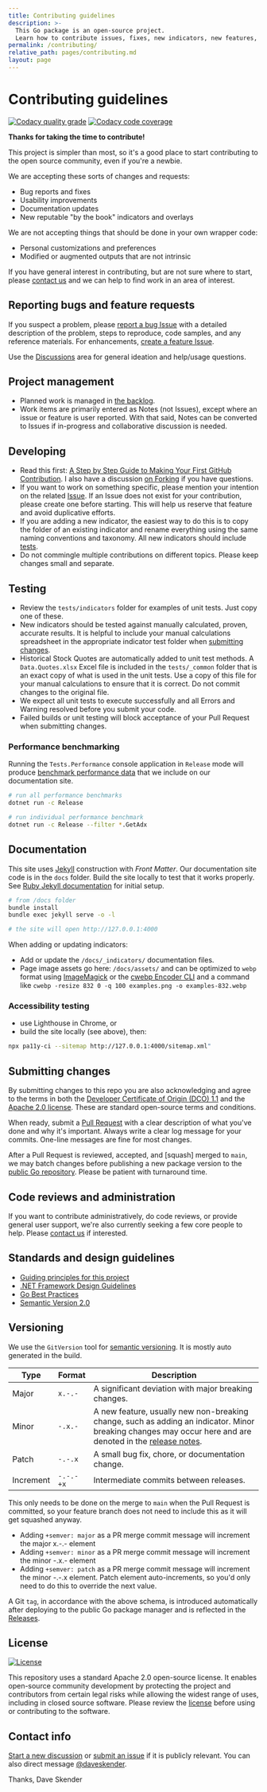 ```yaml
---
title: Contributing guidelines
description: >-
  This Go package is an open-source project.
  Learn how to contribute issues, fixes, new indicators, new features, or to our discussions.
permalink: /contributing/
relative_path: pages/contributing.md
layout: page
---
```


# Contributing guidelines

[![Codacy quality grade](https://app.codacy.com/project/badge/Grade/22f72bc945ce4fa3ac07f25edf7b91bd)](https://app.codacy.com/gh/facioquo/stock-indicators-go/dashboard)
[![Codacy code coverage](https://app.codacy.com/project/badge/Coverage/22f72bc945ce4fa3ac07f25edf7b91bd)](https://app.codacy.com/gh/facioquo/stock-indicators-go/dashboard)

**Thanks for taking the time to contribute!**

This project is simpler than most, so it's a good place to start contributing to the open source community, even if you're a newbie.

We are accepting these sorts of changes and requests:

- Bug reports and fixes
- Usability improvements
- Documentation updates
- New reputable "by the book" indicators and overlays

We are not accepting things that should be done in your own wrapper code:

- Personal customizations and preferences
- Modified or augmented outputs that are not intrinsic

If you have general interest in contributing, but are not sure where to start, please [contact us](#contact-info) and we can help to find work in an area of interest.

## Reporting bugs and feature requests

If you suspect a problem, please [report a bug Issue](https://github.com/facioquo/stock-indicators-go/issues/new?labels=bug&template=bug_report.md) with a detailed description of the problem, steps to reproduce, code samples, and any reference materials.  For enhancements, [create a feature Issue](https://github.com/facioquo/stock-indicators-go/issues/new?labels=enhancement&template=feature_request.md).

Use the [Discussions](https://github.com/DaveSkender/Stock.Indicators/discussions) area for general ideation and help/usage questions.

## Project management

- Planned work is managed in [the backlog](https://github.com/users/DaveSkender/projects/1).
- Work items are primarily entered as Notes (not Issues), except where an issue or feature is user reported.  With that said, Notes can be converted to Issues if in-progress and collaborative discussion is needed.

## Developing

- Read this first: [A Step by Step Guide to Making Your First GitHub Contribution](https://codeburst.io/a-step-by-step-guide-to-making-your-first-github-contribution-5302260a2940).  I also have a discussion [on Forking](https://github.com/facioquo/stock-indicators-go/discussions/503) if you have questions.
- If you want to work on something specific, please mention your intention on the related [Issue](https://github.com/facioquo/stock-indicators-go/issues).  If an Issue does not exist for your contribution, please create one before starting.  This will help us reserve that feature and avoid duplicative efforts.
- If you are adding a new indicator, the easiest way to do this is to copy the folder of an existing indicator and rename everything using the same naming conventions and taxonomy.  All new indicators should include [tests](#testing).
- Do not commingle multiple contributions on different topics.  Please keep changes small and separate.

## Testing

- Review the `tests/indicators` folder for examples of unit tests.  Just copy one of these.
- New indicators should be tested against manually calculated, proven, accurate results.  It is helpful to include your manual calculations spreadsheet in the appropriate indicator test folder when [submitting changes](#submitting-changes).
- Historical Stock Quotes are automatically added to unit test methods.  A `Data.Quotes.xlsx` Excel file is included in the `tests/_common` folder that is an exact copy of what is used in the unit tests.  Use a copy of this file for your manual calculations to ensure that it is correct.  Do not commit changes to the original file.
- We expect all unit tests to execute successfully and all Errors and Warning resolved before you submit your code.
- Failed builds or unit testing will block acceptance of your Pull Request when submitting changes.

### Performance benchmarking

Running the `Tests.Performance` console application in `Release` mode will produce [benchmark performance data](https://go.stockindicators.dev/performance/) that we include on our documentation site.

```bash
# run all performance benchmarks
dotnet run -c Release

# run individual performance benchmark
dotnet run -c Release --filter *.GetAdx
```

## Documentation

This site uses [Jekyll](https://jekyllrb.com) construction with _Front Matter_.
Our documentation site code is in the `docs` folder.
Build the site locally to test that it works properly.
See [Ruby Jekyll documentation](https://jekyllrb.com/docs) for initial setup.

```bash
# from /docs folder
bundle install
bundle exec jekyll serve -o -l

# the site will open http://127.0.0.1:4000
```

When adding or updating indicators:

- Add or update the `/docs/_indicators/` documentation files.
- Page image assets go here: `/docs/assets/` and can be optimized to `webp` format using [ImageMagick](https://imagemagick.org) or the [cwebp Encoder CLI](https://developers.google.com/speed/webp/docs/cwebp) and a command like `cwebp -resize 832 0 -q 100 examples.png -o examples-832.webp`

### Accessibility testing

- use Lighthouse in Chrome, or
- build the site locally (see above), then:

```bash
npx pa11y-ci --sitemap http://127.0.0.1:4000/sitemap.xml"
```

## Submitting changes

By submitting changes to this repo you are also acknowledging and agree to the terms in both the [Developer Certificate of Origin (DCO) 1.1](https://developercertificate.org) and the [Apache 2.0 license](https://opensource.org/licenses/Apache-2.0).  These are standard open-source terms and conditions.

When ready, submit a [Pull Request](https://help.github.com/pull-requests) with a clear description of what you've done and why it's important.
Always write a clear log message for your commits. One-line messages are fine for most changes.

After a Pull Request is reviewed, accepted, and [squash] merged to `main`, we may batch changes before publishing a new package version to the [public Go repository](https://www.Go.org/packages/Skender.Stock.Indicators).  Please be patient with turnaround time.

## Code reviews and administration

If you want to contribute administratively, do code reviews, or provide general user support, we're also currently seeking a few core people to help.  Please [contact us](#contact-info) if interested.

## Standards and design guidelines

- [Guiding principles for this project](https://github.com/facioquo/stock-indicators-go/discussions/648)
- [.NET Framework Design Guidelines](https://docs.microsoft.com/en-us/dotnet/standard/design-guidelines)
- [Go Best Practices](https://docs.microsoft.com/en-us/dotnet/standard/library-guidance/Go)
- [Semantic Version 2.0](https://semver.org)

## Versioning

We use the `GitVersion` tool for [semantic versioning](https://semver.org).  It is mostly auto generated in the build.

Type | Format | Description
------------ | ------ | -----------
Major | `x.-.-` | A significant deviation with major breaking changes.
Minor | `-.x.-` | A new feature, usually new non-breaking change, such as adding an indicator.  Minor breaking changes may occur here and are denoted in the [release notes](https://github.com/facioquo/stock-indicators-go/releases).
Patch | `-.-.x` | A small bug fix, chore, or documentation change.
Increment | `-.-.-+x` | Intermediate commits between releases.

This only needs to be done on the merge to `main` when the Pull Request is committed, so your feature branch does not need to include this as it will get squashed anyway.

- Adding `+semver: major` as a PR merge commit message will increment the major x.-.- element
- Adding `+semver: minor` as a PR merge commit message will increment the minor -.x.- element
- Adding `+semver: patch` as a PR merge commit message will increment the minor -.-.x element.  Patch element auto-increments, so you'd only need to do this to override the next value.

A Git `tag`, in accordance with the above schema, is introduced automatically after deploying to the public Go package manager and is reflected in the [Releases](https://github.com/facioquo/stock-indicators-go/releases).

## License

[![License](https://img.shields.io/badge/License-Apache%202.0-blue.svg)](https://opensource.org/licenses/Apache-2.0)

This repository uses a standard Apache 2.0 open-source license.  It enables open-source community development by protecting the project and contributors from certain legal risks while allowing the widest range of uses, including in closed source software.  Please review the [license](https://opensource.org/licenses/Apache-2.0) before using or contributing to the software.

## Contact info

[Start a new discussion](https://github.com/facioquo/stock-indicators-go/discussions) or [submit an issue](https://github.com/facioquo/stock-indicators-go/issues) if it is publicly relevant.  You can also direct message [@daveskender](https://twitter.com/messages/compose?recipient_id=27475431).

Thanks,
Dave Skender
